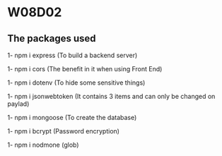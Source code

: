 # W08D02

## The packages used
1- npm i express (To build a backend server)

1- npm i cors  (The benefit in it when using Front End)

1- npm i dotenv  (To hide some sensitive things)


1- npm i jsonwebtoken  (It contains 3 items and can only be changed on paylad)

1- npm i mongoose  (To create the database)

1- npm i bcrypt  (Password encryption)

1- npm i nodmone  (glob)

